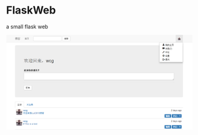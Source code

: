 # FlaskWeb
a small flask web

![](https://github.com/BigBrother1024/FlaskWeb/raw/master/app/static/pic.png)

